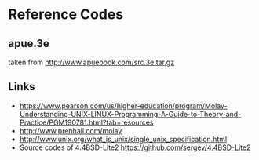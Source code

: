 # Reference Codes

## apue.3e

taken from http://www.apuebook.com/src.3e.tar.gz

## Links

* https://www.pearson.com/us/higher-education/program/Molay-Understanding-UNIX-LINUX-Programming-A-Guide-to-Theory-and-Practice/PGM190781.html?tab=resources
* http://www.prenhall.com/molay
* http://www.unix.org/what_is_unix/single_unix_specification.html
* Source codes of 4.4BSD-Lite2 https://github.com/sergev/4.4BSD-Lite2
